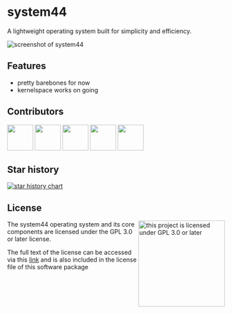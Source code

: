 # system44

A lightweight operating system built for simplicity and efficiency.

![screenshot of system44](https://i.ibb.co/GQzXGwmg/sys44.png)

## Features
- pretty barebones for now
- kernelspace works on going

## Contributors 
[<img src="https://github.com/VeryEpicKebap.png" width="60px;">](https://github.com/VeryEpicKebap)
[<img src="https://github.com/PS2Comrade.png" width="60px;">](https://github.com/PS2Comrade)
[<img src="https://github.com/kernelfucker.png" width="60px;">](https://github.com/kernelfucker)
[<img src="https://github.com/Germ-99.png" width="60px;">](https://github.com/Germ-99)
[<img src="https://github.com/gingrspacecadet.png" width="60px;">](https://github.com/gingrspacecadet)

## Star history
[![star history chart](https://api.star-history.com/svg?repos=sys44/system44&type=date&legend=top-left)](https://www.star-history.com/#sys44/system44&type=date&legend=top-left)

## License
<img src="https://pillbanana.com/wp-content/uploads/2018/07/gpl_generalpubliclicense_logo.png" width="200" title="this project is licensed under GPL 3.0 or later" alt="this project is licensed under GPL 3.0 or later" align="right"/>

The system44 operating system and its core components are licensed under the GPL 3.0 or later license.

The full text of the license can be accessed via this [link](https://www.gnu.org/licenses/gpl-3.0.en.html) and is also included in the license file of this software package 

